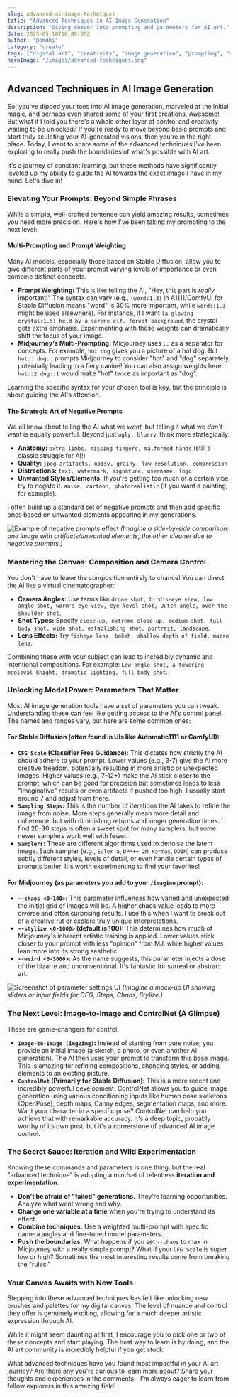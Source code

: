 ```yaml
---
slug: advanced-ai-image-techniques
title: "Advanced Techniques in AI Image Generation"
description: "Diving deeper into prompting and parameters for AI art."
date: 2025-05-18T16:00:00Z
author: "Domdhi"
category: "create"
tags: ["digital art", "creativity", "image generation", "prompting", "techniques"]
heroImage: "/images/advanced-techniques.png"
---
```

## Advanced Techniques in AI Image Generation

So, you've dipped your toes into AI image generation, marveled at the initial magic, and perhaps even shared some of your first creations. Awesome! But what if I told you there's a whole other layer of control and creativity waiting to be unlocked? If you're ready to move beyond basic prompts and start truly sculpting your AI-generated visions, then you're in the right place. Today, I want to share some of the advanced techniques I've been exploring to really push the boundaries of what's possible with AI art.

It's a journey of constant learning, but these methods have significantly leveled up my ability to guide the AI towards the exact image I have in my mind. Let's dive in!

### Elevating Your Prompts: Beyond Simple Phrases

While a simple, well-crafted sentence can yield amazing results, sometimes you need more precision. Here's how I've been taking my prompting to the next level:

#### Multi-Prompting and Prompt Weighting

Many AI models, especially those based on Stable Diffusion, allow you to give different parts of your prompt varying levels of importance or even combine distinct concepts.

*   **Prompt Weighting:** This is like telling the AI, "Hey, this part is *really* important!" The syntax can vary (e.g., `(word:1.3)` in A1111/ComfyUI for Stable Diffusion means "word" is 30% more important, while `word::1.3` might be used elsewhere). For instance, if I want `(a glowing crystal:1.5) held by a serene elf, forest background`, the crystal gets extra emphasis. Experimenting with these weights can dramatically shift the focus of your image.
*   **Midjourney's Multi-Prompting:** Midjourney uses `::` as a separator for concepts. For example, `hot dog` gives you a picture of a hot dog. But `hot:: dog::` prompts Midjourney to consider "hot" and "dog" separately, potentially leading to a fiery canine! You can also assign weights here: `hot::2 dog::1` would make "hot" twice as important as "dog".

Learning the specific syntax for your chosen tool is key, but the principle is about guiding the AI's attention.

#### The Strategic Art of Negative Prompts

We all know about telling the AI what we *want*, but telling it what we *don't* want is equally powerful. Beyond just `ugly, blurry`, think more strategically:

*   **Anatomy:** `extra limbs, missing fingers, malformed hands` (still a classic struggle for AI!)
*   **Quality:** `jpeg artifacts, noisy, grainy, low resolution, compression`
*   **Distractions:** `text, watermark, signature, username, logo`
*   **Unwanted Styles/Elements:** If you're getting too much of a certain vibe, try to negate it. `anime, cartoon, photorealistic` (if you want a painting, for example).

I often build up a standard set of negative prompts and then add specific ones based on unwanted elements appearing in my generations.

![Example of negative prompts effect](/images/negative-prompt-example.png)
*(Imagine a side-by-side comparison: one image with artifacts/unwanted elements, the other cleaner due to negative prompts.)*

### Mastering the Canvas: Composition and Camera Control

You don't have to leave the composition entirely to chance! You can direct the AI like a virtual cinematographer:

*   **Camera Angles:** Use terms like `drone shot, bird's-eye view, low angle shot, worm's eye view, eye-level shot, Dutch angle, over-the-shoulder shot`.
*   **Shot Types:** Specify `close-up, extreme close-up, medium shot, full body shot, wide shot, establishing shot, portrait, landscape`.
*   **Lens Effects:** Try `fisheye lens, bokeh, shallow depth of field, macro lens`.

Combining these with your subject can lead to incredibly dynamic and intentional compositions. For example: `Low angle shot, a towering medieval knight, dramatic lighting, full body shot`.

### Unlocking Model Power: Parameters That Matter

Most AI image generation tools have a set of parameters you can tweak. Understanding these can feel like getting access to the AI's control panel. The names and ranges vary, but here are some common ones:

#### For Stable Diffusion (often found in UIs like Automatic1111 or ComfyUI):

*   **`CFG Scale` (Classifier Free Guidance):** This dictates how strictly the AI should adhere to your prompt. Lower values (e.g., 3-7) give the AI more creative freedom, potentially resulting in more artistic or unexpected images. Higher values (e.g., 7-12+) make the AI stick closer to the prompt, which can be good for precision but sometimes leads to less "imaginative" results or even artifacts if pushed too high. I usually start around 7 and adjust from there.
*   **`Sampling Steps`:** This is the number of iterations the AI takes to refine the image from noise. More steps generally mean more detail and coherence, but with diminishing returns and longer generation times. I find 20-30 steps is often a sweet spot for many samplers, but some newer samplers work well with fewer.
*   **`Samplers`:** These are different algorithms used to denoise the latent image. Each sampler (e.g., `Euler a`, `DPM++ 2M Karras`, `DDIM`) can produce subtly different styles, levels of detail, or even handle certain types of prompts better. It's worth experimenting to find your favorites!

#### For Midjourney (as parameters you add to your `/imagine` prompt):

*   **`--chaos <0-100>`:** This parameter influences how varied and unexpected the initial grid of images will be. A higher chaos value leads to more diverse and often surprising results. I use this when I want to break out of a creative rut or explore truly unique interpretations.
*   **`--stylize <0-1000>` (default is 100):** This determines how much of Midjourney's inherent artistic training is applied. Lower values stick closer to your prompt with less "opinion" from MJ, while higher values lean more into its strong aesthetic.
*   **`--weird <0-3000>`:** As the name suggests, this parameter injects a dose of the bizarre and unconventional. It's fantastic for surreal or abstract art.

![Screenshot of parameter settings UI](/images/ai-parameter-settings.png)
*(Imagine a mock-up UI showing sliders or input fields for CFG, Steps, Chaos, Stylize.)*

### The Next Level: Image-to-Image and ControlNet (A Glimpse)

These are game-changers for control:

*   **`Image-to-Image (img2img)`:** Instead of starting from pure noise, you provide an initial image (a sketch, a photo, or even another AI generation). The AI then uses your prompt to transform this base image. This is amazing for refining compositions, changing styles, or adding elements to an existing picture.
*   **`ControlNet` (Primarily for Stable Diffusion):** This is a more recent and incredibly powerful development. ControlNet allows you to guide image generation using various conditioning inputs like human pose skeletons (OpenPose), depth maps, Canny edges, segmentation maps, and more. Want your character in a specific pose? ControlNet can help you achieve that with remarkable accuracy. It's a deep topic, probably worthy of its own post, but it's a cornerstone of advanced AI image control.

### The Secret Sauce: Iteration and Wild Experimentation

Knowing these commands and parameters is one thing, but the real "advanced technique" is adopting a mindset of relentless **iteration and experimentation**.
*   **Don't be afraid of "failed" generations.** They're learning opportunities. Analyze what went wrong and why.
*   **Change one variable at a time** when you're trying to understand its effect.
*   **Combine techniques.** Use a weighted multi-prompt with specific camera angles and fine-tuned model parameters.
*   **Push the boundaries.** What happens if you set `--chaos` to max in Midjourney with a really simple prompt? What if your `CFG Scale` is super low or high? Sometimes the most interesting results come from breaking the "rules."

### Your Canvas Awaits with New Tools

Stepping into these advanced techniques has felt like unlocking new brushes and palettes for my digital canvas. The level of nuance and control they offer is genuinely exciting, allowing for a much deeper artistic expression through AI.

While it might seem daunting at first, I encourage you to pick one or two of these concepts and start playing. The best way to learn is by doing, and the AI art community is incredibly helpful if you get stuck.

What advanced techniques have you found most impactful in your AI art journey? Are there any you're curious to learn more about? Share your thoughts and experiences in the comments – I’m always eager to learn from fellow explorers in this amazing field!
